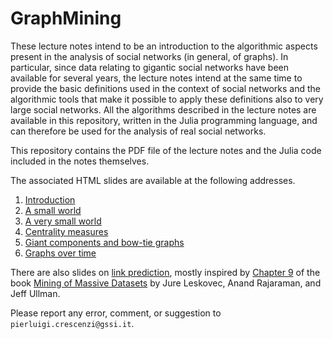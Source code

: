 # GraphMining
These lecture notes intend to be an introduction to the algorithmic aspects present in the analysis of social networks (in general, of graphs). In particular, since data relating to gigantic social networks have been available for several years, the lecture notes intend at the same time to provide the basic definitions used in the context of social networks and the algorithmic tools that make it possible to apply these definitions also to very large social networks. All the algorithms described in the lecture notes are available in this repository, written in the Julia programming language, and can therefore be used for the analysis of real social networks.

This repository contains the PDF file of the lecture notes and the Julia code included in the notes themselves.

The associated HTML slides are available at the following addresses.

1. [Introduction](https://pilucrescenzi.it/slides/gm/gm01/)
2. [A small world](https://pilucrescenzi.it/slides/gm/gm02/)
3. [A very small world](https://pilucrescenzi.it/slides/gm/gm03/)
4. [Centrality measures](https://pilucrescenzi.it/slides/gm/gm04/)
5. [Giant components and bow-tie graphs](https://pilucrescenzi.it/slides/gm/gm05/)
6. [Graphs over time](https://slides.com/pilucrescenzi.it/slides/gm/gm06/)

There are also slides on [link prediction](https://pilucrescenzi.it/slides/gm/gma01/), mostly inspired by [Chapter 9](http://infolab.stanford.edu/~ullman/mmds/ch9.pdf) of the book [Mining of Massive Datasets](http://www.mmds.org) by Jure Leskovec, Anand Rajaraman, and Jeff Ullman.

Please report any error, comment, or suggestion to `pierluigi.crescenzi@gssi.it`.
